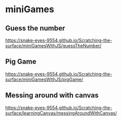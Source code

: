 # miniGames

## Guess the number

https://snake-eyes-9554.github.io/Scratching-the-surface/miniGamesWithJS/guessTheNumber/

## Pig Game

https://snake-eyes-9554.github.io/Scratching-the-surface/miniGamesWithJS/pigGame/


## Messing around with canvas

https://snake-eyes-9554.github.io/Scratching-the-surface/learningCanvas/messingAroundWithCanvas/